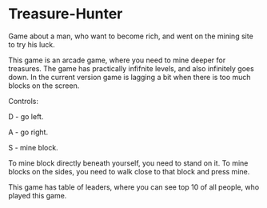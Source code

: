 # Treasure-Hunter
Game about a man, who want to become rich, and went on the mining site to try his luck.

This game is an arcade game, where you need to mine deeper for treasures.
The game has practically infifnite levels, and also infinitely goes down.
In the current version game is lagging a bit when there is too much blocks on the screen.

Controls:

D - go left.

A - go right.

S - mine block.

To mine block directly beneath yourself, you need to stand on it.
To mine blocks on the sides, you need to walk close to that block and press mine.

This game has table of leaders, where you can see top 10 of all people, who played this game.
